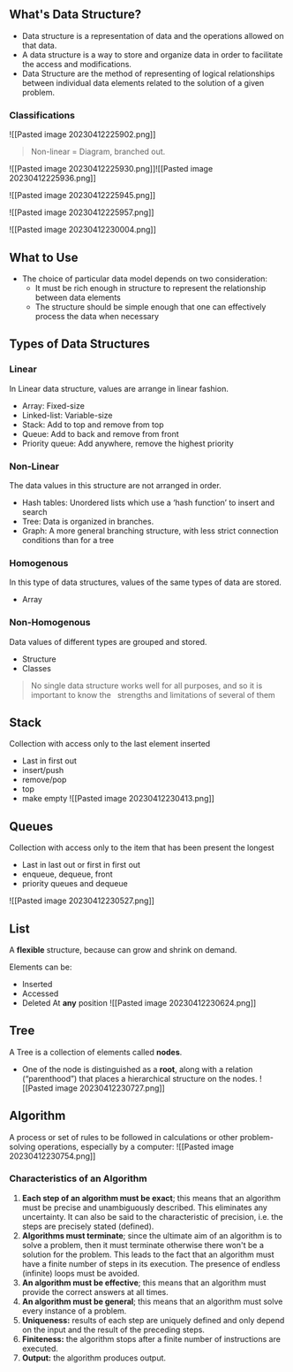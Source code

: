 ## What's Data Structure?
- Data structure is a representation of data and the operations allowed on that data.
- A data structure is a way to store and organize data in order to facilitate the access and modifications.
- Data Structure are the method of representing of logical relationships between individual data elements related to the solution of a given problem.
### Classifications
![[Pasted image 20230412225902.png]]
>Non-linear = Diagram, branched out.

![[Pasted image 20230412225930.png]]![[Pasted image 20230412225936.png]]

![[Pasted image 20230412225945.png]]

![[Pasted image 20230412225957.png]]

![[Pasted image 20230412230004.png]]

## What to Use
- The choice of particular data model depends on two consideration:
	- It must be rich enough in structure to represent the relationship between data elements
	- The structure should be simple enough that one can effectively process the data when necessary
## Types of Data Structures
### Linear
In Linear data structure, values are arrange in linear fashion.
- Array: Fixed-size
- Linked-list: Variable-size
- Stack: Add to top and remove from top
- Queue: Add to back and remove from front
- Priority queue: Add anywhere, remove the highest priority

### Non-Linear
The data values in this structure are not arranged in order.
- Hash tables: Unordered lists which use a ‘hash function’ to insert and search
- Tree: Data is organized in branches.
- Graph: A more general branching structure, with less strict connection conditions than for a tree

### Homogenous
In this type of data structures, values of the same types of data are stored.
- Array

### Non-Homogenous
Data values of different types are grouped and stored.
- Structure
- Classes

>No single data structure works well for all purposes, and so it is important to know the   strengths and limitations of several of them

## Stack
Collection with access only to the last element inserted
- Last in first out
- insert/push
- remove/pop
- top
- make empty
![[Pasted image 20230412230413.png]]

## Queues
Collection with access only to the item that has been present the longest

- Last in last out or first in first out
- enqueue, dequeue, front
- priority queues and dequeue

![[Pasted image 20230412230527.png]]

## List
A **flexible** structure, because can grow and shrink on demand.

Elements can be:
- Inserted
- Accessed
- Deleted
At **any** position
![[Pasted image 20230412230624.png]]

## Tree
A Tree is a collection of elements called **nodes**.
- One of the node is distinguished as a **root**, along with a relation (“parenthood”) that places a hierarchical structure on the nodes.
![[Pasted image 20230412230727.png]]

## Algorithm
A process or set of rules to be followed in calculations or other problem-solving operations, especially by a computer:
![[Pasted image 20230412230754.png]]

### Characteristics of an Algorithm
1. **Each step of an algorithm must be exact**; this means that an algorithm must be precise and unambiguously described. This eliminates any uncertainty. It can also be said to the characteristic of precision, i.e. the steps are precisely stated (defined).
2. **Algorithms must terminate**; since the ultimate aim of an algorithm is to solve a problem, then it must terminate otherwise there won't be a solution for the problem. This leads to the fact that an algorithm must have a finite number of steps in its execution. The presence of endless (infinite) loops must be avoided.
3. **An algorithm must be effective**; this means that an algorithm must provide the correct answers at all times.
4. **An algorithm must be general**; this means that an algorithm must solve every instance of a problem.
5. **Uniqueness:** results of each step are uniquely defined and only depend on the input and the result of the preceding steps.
6. **Finiteness:** the algorithm stops after a finite number of instructions are executed.
7. **Output:** the algorithm produces output.